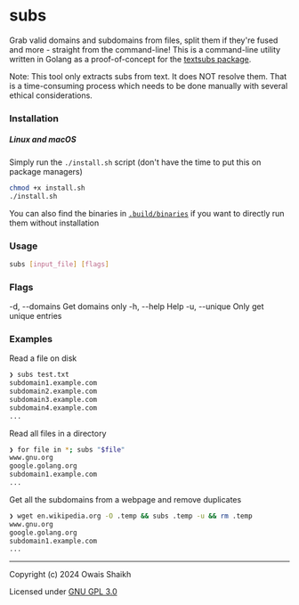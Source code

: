 # subs

Grab valid domains and subdomains from files, split them if they're fused and more - straight from the command-line! 
This is a command-line utility written in Golang as a proof-of-concept for the [textsubs package](https://github.com/0x4f53/textsubs).

Note: This tool only extracts subs from text. It does NOT resolve them. That is a time-consuming process which needs
to be done manually with several ethical considerations.

### Installation
##### Linux and macOS

Simply run the `./install.sh` script (don't 
have the time to put this on package managers)

```bash
chmod +x install.sh
./install.sh
```

You can also find the binaries in [`.build/binaries`](.build/binaries/) if you want to directly run them
without installation

### Usage
```bash
subs [input_file] [flags]
```

### Flags
  -d, --domains   Get domains only
  -h, --help      Help
  -u, --unique    Only get unique entries

### Examples

Read a file on disk

```bash
❯ subs test.txt
subdomain1.example.com
subdomain2.example.com
subdomain3.example.com
subdomain4.example.com
...
```

Read all files in a directory

```bash
❯ for file in *; subs "$file"
www.gnu.org
google.golang.org
subdomain1.example.com
...

```
Get all the subdomains from a webpage and remove duplicates

```bash
❯ wget en.wikipedia.org -O .temp && subs .temp -u && rm .temp
www.gnu.org
google.golang.org
subdomain1.example.com
...
```

---

Copyright (c) 2024  Owais Shaikh

Licensed under [GNU GPL 3.0](LICENSE)
